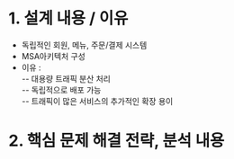 # 1. 설계 내용 / 이유
 - 독립적인 회원, 메뉴, 주문/결제 시스템
 - MSA아키텍처 구성
 - 이유 : \
   -- 대용량 트래픽 분산 처리\
   -- 독립적으로 배포 가능\
   -- 트래픽이 많은 서비스의 추가적인 확장 용이
 
# 2. 핵심 문제 해결 전략, 분석 내용
